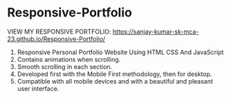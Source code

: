 # Responsive-Portfolio

VIEW MY RESPONSIVE PORTFOLIO: https://sanjay-kumar-sk-mca-23.github.io/Responsive-Portfolio/

1. Responsive Personal Portfolio Website Using HTML CSS And JavaScript
2. Contains animations when scrolling.
3. Smooth scrolling in each section.
4. Developed first with the Mobile First methodology, then for desktop.
5. Compatible with all mobile devices and with a beautiful and pleasant user interface.
